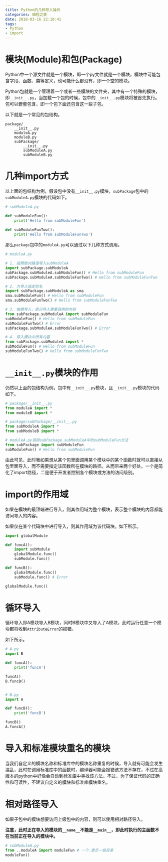 ```yaml
---
title: Python的几种导入操作
categories: 编程之美
date: 2018-03-16 22:10:41
tags:
- Python
- import
---
```

# 模块(Module)和包(Package)

Python中一个源文件就是一个模块，即一个py文件就是一个模块，模块中可能包含字段、函数、类等定义，也可能什么都没有，即一个空的模块。

Python包就是一个管理着一个或者一些模块的文件夹，其中有一个特殊的模块，即`__init__.py`，当加载一个包的时候，包中的`__init__.py`模块将被首先执行。包可以嵌套包含，即一个包下面还包含这一些子包。

以下就是一个常见的包结构。

```
package/
    __init__.py
    moduleA.py
    moduleB.py
    subPackage/
        __init__.py
        subModuleA.py
        subModuleB.py
```

# 几种import方式

以上面的包结构为例，假设包中没有`__init__.py`模块，`subPackage`包中的`subModuleA.py`模块的代码如下。
```python
# subModuleA.py

def subModuleFun():
    print('Hello from subModuleFun')
    
def subModuleFunTwo():
    print('Hello from subModuleFunTwo')
```

那么`package`包中的`moduleA.py`可以通过以下几种方式调用。
```python
# moduleA.py

# 1. 按照绝对路径导入subModuleA
import subPackage.subModuleA
subPackage.subModuleA.subModuleFun() # Hello from subModuleFun
subPackage.subModuleA.subModuleFunTwo() # Hello from subModuleFunTwo

# 2. 为导入指定别名
import subPackage.subModuleA as sma
sma.subModuleFun() # Hello from subModuleFun
sma.subModuleFunTwo() # Hello from subModuleFunTwo

# 3. 按需导入，即只导入需要调用的内容
from subPackage.subModuleA import subModuleFun
subModuleFun() # Hello from subModuleFun
subModuleFunTwo() # Error
subPackage.subModuleA.subModuleFunTwo() # Error

# 4. 导入模块中所有内容
from subPackage.subModuleA import *
subModuleFun() # Hello from subModuleFun
subModuleFunTwo() # Hello from subModuleFunTwo
```

# `__init__.py`模块的作用
仍然以上面的包结构为例，包中有`__init__.py`模块，且`__init__.py`模块的代码如下。
```python
# package/__init__.py
from moduleA import *
from moduleB import *

# package/subPackage/__init__.py
from subModuleA import *
from subModuleB import *

# moduleA.py调用subPackage.subModuleA中的subModuleFun方法
from subPackage import subModuleFun
subModuleFun() # Hello from subModuleFun
```

由此可见，此时我如果想从某个包里面调用某个模块中的某个函数时就可以直接从包里面导入，而不需要指定该函数所在模块的路径。从而带来两个好处，一个是简化了import路径，二是便于开发者控制各个模块或方法的访问级别。


# import的作用域

如果在模块的最顶端进行导入，则其作用域为整个模块，表示整个模块的内容都能访问导入的内容。

如果仅在某个代码块中进行导入，则其作用域为该代码块。如下所示。

```python
import globalModule

def funcA():
    import subModule
    globalModule.func()
    subModule.func()

def funcB():
    globalModule.func()
    subModule.func() # Error

globalModule.func()
```

# 循环导入

循环导入即A模块导入B模块，同时B模块中又导入了A模块，此时运行任意一个模块都将收到`AttributeError`的报错。

如下所示。

```python
# A.py
import B

def funcA():
    print('funcA')

funcA()
B.funcB()


# B.py
import A

def funcB():
    print('funcB')

funcB()
A.funcA()
```

# 导入和标准模块重名的模块

当我们自定义的模块名称和标准库中的模块名称重复的时候，导入就有可能会发生混乱，此时在调用标准库中的函数时，编译器可能会报错该方法不存在，不过在高版本的python中好像会自动到标准库中寻找该方法。不过，为了保证代码的正确性和可读性，不建议自定义的模块和标准库模块重名。

# 相对路径导入

如果子包中的模块想要访问上级包中的内容，则可以使用相对路径导入。

**注意，此时正在导入的模块的`__name__`不能是`__main__`，即此时执行的主函数不在当前正在导入的模块中。**

```python
# subModuleA.py
from ..moduleA import moduleFun # 一个.表示一级目录
moduleFun()
```
